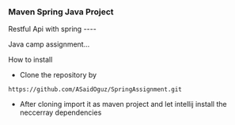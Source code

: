 ### Maven Spring Java Project

 Restful Api with spring ----
 
Java camp assignment...

How to install 

- Clone the repository by

``https://github.com/ASaidOguz/SpringAssignment.git``
- After cloning import it as maven project and let intellij
  install the neccerray dependencies